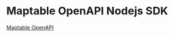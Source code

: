 # Maptable OpenAPI Nodejs SDK


[Maptable OpenAPI](https://maptable.feishu.cn/docs/doccn8sDXlBQkj7GHwRcUOVcBdc#)
